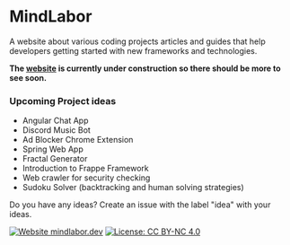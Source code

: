 # MindLabor

A website about various coding projects articles and guides that help developers getting started with new frameworks and technologies. 


**The [website](https://mindlabor.dev) is currently under construction so there should be more to see soon.**


### Upcoming Project ideas
* Angular Chat App
* Discord Music Bot
* Ad Blocker Chrome Extension
* Spring Web App
* Fractal Generator
* Introduction to Frappe Framework
* Web crawler for security checking
* Sudoku Solver (backtracking and human solving strategies)

Do you have any ideas? Create an issue with the label "idea" with your ideas.

[![Website mindlabor.dev](https://img.shields.io/website-up-down-green-red/http/mindlabor.dev.svg)](https://mindlabor.dev) [![License: CC BY-NC 4.0](https://img.shields.io/badge/License-CC%20BY--NC%204.0-lightgrey.svg)](https://creativecommons.org/licenses/by-nc/4.0/)
